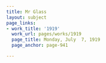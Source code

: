 ```yaml
---
title: Mr Glass
layout: subject
page_links:
- work_title: '1919'
  work_url: pages/works/1919
  page_title: Monday, July  7, 1919
  page_anchor: page-941

---
```

